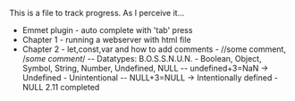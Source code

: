 This is a file to track progress. As I perceive it...

- Emmet plugin - auto complete with 'tab' press
- Chapter 1 - running a webserver with html file
- Chapter 2 - let,const,var and how to add comments - //some comment, /_some comment_/
  -- Datatypes: B.O.S.S.N.U.N. - Boolean, Object, Symbol, String, Number, Undefined, NULL
  -- undefined+3=NaN -> Undefined - Unintentional
  -- NULL+3=NULL -> Intentionally defined - NULL
  2.11 completed
